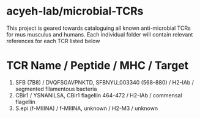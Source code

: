 # acyeh-lab/microbial-TCRs
This project is geared towards cataloguing all known anti-microbial TCRs for mus musculus and humans.  Each individual folder will contain relevant references for each TCR listed below

# TCR Name / Peptide / MHC / Target
1) SFB (7B8)            / DVQFSGAVPNKTD, SFBNYU_003340 (568-880) / H2-IAb / segmented filamentous bacteria
2) CBir1                / YSNANILSA, CBir1 flagellin 464-472     / H2-IAb / commensal flagellin
3) S.epi (f-MIIINA)     / f-MIIINA, unknown                      / H2-M3  / unknown
